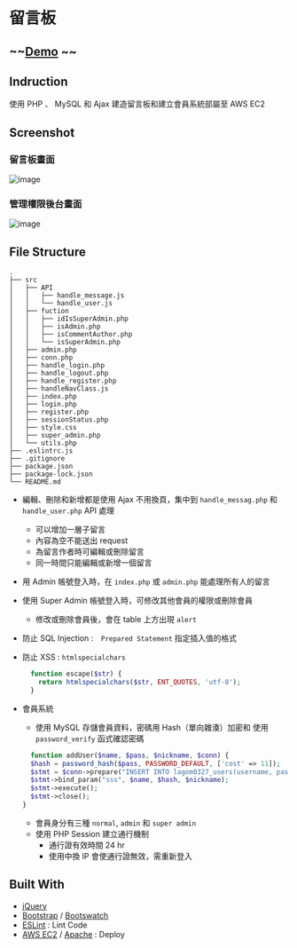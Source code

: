 # 留言板
## ~~[Demo](http://sio2.tw/board/) ~~
## Indruction 
使用 PHP 、 MySQL 和 Ajax 建造留言板和建立會員系統部屬至 AWS EC2
## Screenshot 
### 留言板畫面
![image](https://user-images.githubusercontent.com/49493665/70850562-b4914a80-1ec6-11ea-857d-b78c0bf0c530.png)
### 管理權限後台畫面
![image](https://user-images.githubusercontent.com/49493665/70850441-5ca61400-1ec5-11ea-81f9-3935cb8724d6.png)

## File Structure
```
.
├── src
│   ├── API
│   │   ├── handle_message.js
│   │   └── handle_user.js
│   ├── fuction
│   │   ├── idIsSuperAdmin.php
│   │   ├── isAdmin.php
│   │   ├── isCommentAuthor.php
│   │   └── isSuperAdmin.php
│   ├── admin.php
│   ├── conn.php
│   ├── handle_login.php
│   ├── handle_logout.php
│   ├── handle_register.php
│   ├── handleNavClass.js
│   ├── index.php
│   ├── login.php
│   ├── register.php
│   ├── sessionStatus.php
│   ├── style.css
│   ├── super_admin.php
│   └── utils.php
├── .eslintrc.js
├── .gitignore
├── package.json
├── package-lock.json
└── README.md
```

- 編輯、刪除和新增都是使用 Ajax 不用換頁，集中到 `handle_messag.php` 和 `handle_user.php` API 處理
  - 可以增加一層子留言
  - 內容為空不能送出 request
  - 為留言作者時可編輯或刪除留言
  - 同一時間只能編輯或新增一個留言
- 用 Admin 帳號登入時，在 `index.php` 或 `admin.php` 能處理所有人的留言
- 使用 Super Admin 帳號登入時，可修改其他會員的權限或刪除會員
  - 修改或刪除會員後，會在 table 上方出現 `alert`

- 防止 SQL Injection :　`Prepared Statement` 指定插入值的格式
- 防止 XSS : `htmlspecialchars`
  ```php
    function escape($str) {
      return htmlspecialchars($str, ENT_QUOTES, 'utf-8');
    }
  ```

- 會員系統
  - 使用 MySQL 存儲會員資料，密碼用 Hash（單向雜湊）加密和 使用 `password_verify` 函式確認密碼
  ```php
    function addUser($name, $pass, $nickname, $conn) {
    $hash = password_hash($pass, PASSWORD_DEFAULT, ['cost' => 11]);
    $stmt = $conn->prepare("INSERT INTO lagom0327_users(username, password, nickname) VALUES(?, ?, ?)");
    $stmt->bind_param("sss", $name, $hash, $nickname);
    $stmt->execute();
    $stmt->close();
  }
  ```
  - 會員身分有三種 `normal`, `admin` 和 `super admin`
  - 使用 PHP Session 建立通行機制
    - 通行證有效時間 24 hr
    - 使用中換 IP 會使通行證無效，需重新登入




## Built With
- [jQuery](https://jquery.com/) 
- [Bootstrap](https://getbootstrap.com/) / [Bootswatch](https://bootswatch.com/)
- [ESLint](https://eslint.org/) : Lint Code
- [AWS EC2](https://aws.amazon.com/tw/ec2/) / [Apache](https://httpd.apache.org/) : Deploy
